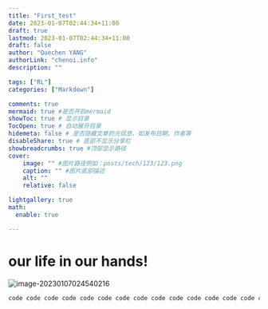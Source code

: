 ```yaml
---
title: "First_test"
date: 2023-01-07T02:44:34+11:00
draft: true
lastmod: 2023-01-07T02:44:34+11:00
draft: false
author: "Quechen YANG"
authorLink: "chenoi.info"
description: ""

tags: ["RL"]
categories: ["Markdown"]

comments: true
mermaid: true #是否开启mermaid
showToc: true # 显示目录
TocOpen: true # 自动展开目录
hidemeta: false # 是否隐藏文章的元信息，如发布日期、作者等
disableShare: true # 底部不显示分享栏
showbreadcrumbs: true #顶部显示路径
cover:
    image: "" #图片路径例如：posts/tech/123/123.png
    caption: "" #图片底部描述
    alt: ""
    relative: false

lightgallery: true
math:
  enable: true

---
```




# our life in our hands!

![image-20230107024540216](https://photosavercn.oss-cn-guangzhou.aliyuncs.com/img/202301070245237.png)

```python
code code code code code code code code code code code code code code code code code code code code code code code code code code code code code code code code code code code code code 
```

